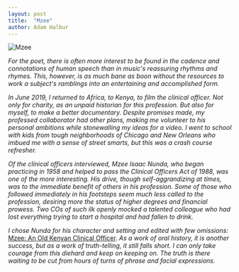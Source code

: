 ```yaml
---
layout: post
title:  "Mzee"
author: Adam Halbur
---
```


![Mzee](https://live.staticflickr.com/65535/48237439306_6f3c836bf9_k.jpg)

*For the poet, there is often more interest to be found in the cadence and connotations of human speech than in music's reassuring rhythms and rhymes. This, however, is as much bane as boon without the resources to work a subject's ramblings into an entertaining and accomplished form.*  

*In June 2019, I returned to Africa, to Kenya, to film the clinical officer. Not only for charity, as an unpaid historian for this profession. But also for myself, to make a better documentary. Despite promises made, my professed collaborator had other plans, making me volunteer to his personal ambitions while stonewalling my ideas for a video. I went to school with kids from tough neighborhoods of Chicago and New Orleans who imbued me with a sense of street smarts, but this was a crash course refresher.*  

*Of the clinical officers interviewed, Mzee Isaac Nunda, who began practicing in 1958 and helped to pass the Clinical Officers Act of 1988, was one of the more interesting. His drive, though self-aggrandizing at times, was to the immediate benefit of others in his profession. Some of those who followed immediately in his footsteps seem much less called to the profession, desiring more the status of higher degrees and financial prowess. Two COs of such ilk openly mocked a talented colleague who had lost everything trying to start a hospital and had fallen to drink.*  

*I chose Nunda for his character and setting and edited with few omissions:* [Mzee: An Old Kenyan Clinical Officer][mzee-link]. *As a work of oral history, it is another success, but as a work of truth-telling, it still falls short. I can only take courage from this diehard and keep on keeping on. The truth is there waiting to be cut from hours of turns of phrase and facial expressions.*

[mzee-link]: https://www.youtube.com/watch?v=yXVwwqXvVNw&feature=youtu.be
